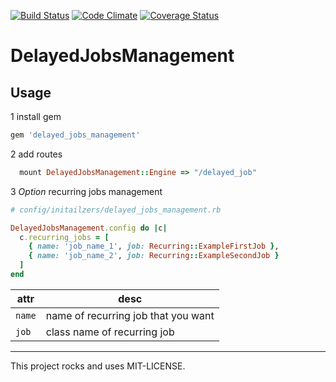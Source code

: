 [![Build Status](https://travis-ci.org/glazziq/delayed-jobs-management.svg?branch=master)](https://travis-ci.org/glazziq/delayed-jobs-management)
[![Code Climate](https://codeclimate.com/github/glazziq/delayed-jobs-management/badges/gpa.svg)](https://codeclimate.com/github/glazziq/delayed-jobs-management)
[![Coverage Status](https://coveralls.io/repos/github/glazziq/delayed-jobs-management/badge.svg?branch=master)](https://coveralls.io/github/glazziq/delayed-jobs-management?branch=master)

# DelayedJobsManagement

## Usage

1 install gem

```ruby
gem 'delayed_jobs_management'
```

2 add routes

```ruby
  mount DelayedJobsManagement::Engine => "/delayed_job"
```

3 *Option* recurring jobs management

```ruby
# config/initailzers/delayed_jobs_management.rb

DelayedJobsManagement.config do |c|
  c.recurring_jobs = [
    { name: 'job_name_1', job: Recurring::ExampleFirstJob },
    { name: 'job_name_2', job: Recurring::ExampleSecondJob }
  ]
end
```

|attr|desc|
|----------|----------|
|`name`| name of recurring job that you want|
|`job`| class name of recurring job|

---

This project rocks and uses MIT-LICENSE.
